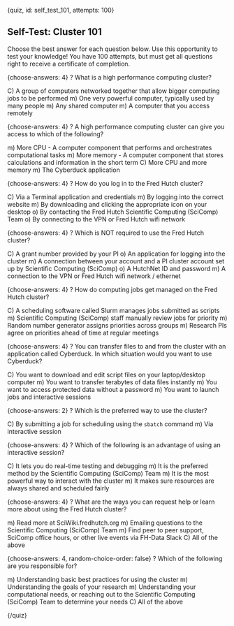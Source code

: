 
{quiz, id: self_test_101, attempts: 100}

## Self-Test: Cluster 101

Choose the best answer for each question below. Use this opportunity to test your knowledge! You have 100 attempts, but must get all questions right to receive a certificate of completion.

{choose-answers: 4}
? What is a high performance computing cluster?

C) A group of computers networked together that allow bigger computing jobs to be performed
m) One very powerful computer, typically used by many people
m) Any shared computer
m) A computer that you access remotely

{choose-answers: 4}
? A high performance computing cluster can give you access to which of the following?

m) More CPU - A computer component that performs and orchestrates computational tasks
m) More memory - A computer component that stores calculations and information in the short term
C) More CPU and more memory
m) The Cyberduck application

{choose-answers: 4}
? How do you log in to the Fred Hutch cluster?

C) Via a Terminal application and credentials
m) By logging into the correct website
m) By downloading and clicking the appropriate icon on your desktop
o) By contacting the Fred Hutch Scientific Computing (SciComp) Team
o) By connecting to the VPN or Fred Hutch wifi network

{choose-answers: 4}
? Which is NOT required to use the Fred Hutch cluster?

C) A grant number provided by your PI
o) An application for logging into the cluster
m) A connection between your account and a PI cluster account set up by Scientific Computing (SciComp)
o) A HutchNet ID and password
m) A connection to the VPN or Fred Hutch wifi network / ethernet

{choose-answers: 4}
? How do computing jobs get managed on the Fred Hutch cluster?

C) A scheduling software called Slurm manages jobs submitted as scripts
m) Scientific Computing (SciComp) staff manually review jobs for priority
m) Random number generator assigns priorities across groups
m) Research PIs agree on priorities ahead of time at regular meetings

{choose-answers: 4}
? You can transfer files to and from the cluster with an application called Cyberduck. In which situation would you want to use Cyberduck?

C) You want to download and edit script files on your laptop/desktop computer
m) You want to transfer terabytes of data files instantly
m) You want to access protected data without a password
m) You want to launch jobs and interactive sessions

{choose-answers: 2}
? Which is the preferred way to use the cluster?

C) By submitting a job for scheduling using the `sbatch` command
m) Via interactive session

{choose-answers: 4}
? Which of the following is an advantage of using an interactive session?

C) It lets you do real-time testing and debugging
m) It is the preferred method by the Scientific Computing (SciComp) Team 
m) It is the most powerful way to interact with the cluster
m) It makes sure resources are always shared and scheduled fairly

{choose-answers: 4}
? What are the ways you can request help or learn more about using the Fred Hutch cluster?

m) Read more at SciWiki.fredhutch.org
m) Emailing questions to the Scientific Computing (SciComp) Team
m) Find peer to peer support, SciComp office hours, or other live events via FH-Data Slack
C) All of the above

{choose-answers: 4, random-choice-order: false}
? Which of the following are you responsible for?

m) Understanding basic best practices for using the cluster
m) Understanding the goals of your research
m) Understanding your computational needs, or reaching out to the Scientific Computing (SciComp) Team to determine your needs
C) All of the above

{/quiz}
